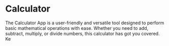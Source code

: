 # Calculator
The Calculator App is a user-friendly and versatile tool designed to perform basic mathematical operations with ease. Whether you need to add, subtract, multiply, or divide numbers, this calculator has got you covered.  Ke
